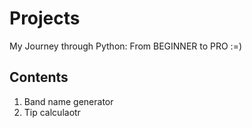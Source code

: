 # Projects
My Journey through Python: From BEGINNER to PRO :=)

## Contents

1. Band name generator
2. Tip calculaotr